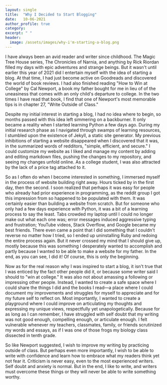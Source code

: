 ```yaml
---
layout: single
title:  "Why I Decided to Start Blogging"
date:   10-06-2021
author_profile: true
category:
excerpt: " "
header:
  image: /assets/images/why-i'm-starting-a-blog.png
---
```


I have always been an avid reader and writer since childhood. The Magic Tree House series, The Chronicles of Narnia, and anything by Rick Riordan filled my days with epic adventures and strange beings. But it wasn't until earlier this year of 2021 did I entertain myself with the idea of starting a blog. At that time, I had just become active on Goodreads and discovered the world of book reviews. I had also finished reading "How to Win at College" by Cal Newport, a book my father bought for me in lieu of of the uneasiness that comes with an only child's departure to college. In the two times I have read that book, I find that one of Newport's  most memorable tips is in chapter 27, "Write Outside of Class."

Despite my initial interest in starting a blog, I had no idea where to begin, so months passed with this idea left simmering on a backburner. It only became a reality when I started learning Python a few days ago. During my initial research phase as I navigated through swamps of learning resources, I stumbled upon the existence of Jekyll, a static site generator. My previous inhibitions of starting a website disappeared when I discovered that it was, in the summarized words of redditors, "simple, efficient, and secure." I could customize my website as I liked and manage my content by adding and editing markdown files, pushing the changes to my repository, and seeing my changes unfold online. As a college student, I was also attracted by the lack of a price tag attached to it.

So as I often do when I become interested in something, I immersed myself in the process of website building right away. Hours ticked by in the first day, then the second. I soon realized that perhaps it was easy for people who already had prior experience in programming, as the reddit group I got this impression from so happened to be populated with them. It was certainly easier than building a website from scratch. But for someone who only had a few days experience with Python, it was a bit of a learning process to say the least. Tabs crowded my laptop until I could no longer make out what each one was; error messages induced aggressive typing and frustration; YouTube videos, Stack Overflow, and Google became my best friends. There even came a point that I did something that I couldn't reverse no matter how I tried, so I ended up uninstalling Ruby and redoing the entire process again. But it never crossed my mind that I should give up, mostly because this was something I desperately wanted to accomplish and partly because I wanted to be able to make a website for my father. In the end, as you can see, I did it! Of course, this is only the beginning.

Now as for the real reason why I was inspired to start a blog, it isn't true that I was enticed by the fact other people did it, or because some writer said I should to "win at college." It was also not about amassing a following or impressing other people. Instead, I wanted to create a safe space where I could share the things I did and the books I read—a place where I could document my improvements and struggles for myself to appreciate and for my future self to reflect on. Most importantly, I wanted to create a playground where I could improve on articulating my thoughts and expressing my unique views, respectfully yet unapologetically. Because for as long as I can remember, I have struggled with self doubt that my writing was not good enough, compelling enough, or articulate enough. I felt vulnerable whenever my teachers, classmates, family, or friends scrutinized my words and essays, as if I was one of those frogs my biology class dissected in tenth grade.

So like Newport suggested, I wish to improve my writing by practicing outside of class. But perhaps even more importantly, I wish to be able to write with confidence and learn how to embrace what my readers think yet not fear it. Criticism is never easy, even to the most experienced writers. Self doubt and anxiety is normal. But in the end, I like to write, and writers must overcome these things or they will never be able to write something worthy.